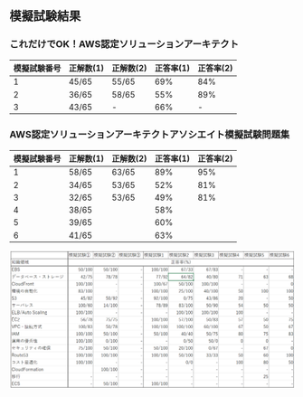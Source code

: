 ## 模擬試験結果

### これだけでOK！AWS認定ソリューションアーキテクト
| 模擬試験番号 | 正解数(1) | 正解数(2) | 正答率(1) | 正答率(2) | 
| - | - | - | - | - |
| 1 | 45/65 | 55/65 | 69% | 84% |
| 2 | 36/65 | 58/65 | 55% | 89% |
| 3 | 43/65 | - | 66% | - |

### AWS認定ソリューションアーキテクトアソシエイト模擬試験問題集
| 模擬試験番号 | 正解数(1) | 正解数(2) | 正答率(1) | 正答率(2) | 
| - | - | - | - | - |
| 1 | 58/65 | 63/65 | 89% | 95% |
| 2 | 34/65 | 53/65 | 52% | 81% |
| 3 | 32/65 | 53/65 | 49% | 81% |
| 4 | 38/65 |  | 58% |  |
| 5 | 39/65 |  | 60% |  |
| 6 | 41/65 |  | 63% |  |

![模擬試験結果](/png/模擬試験結果.png)


